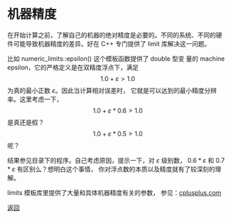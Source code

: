 # 机器精度

在开始计算之前，了解自己的机器的绝对精度是必要的。不同的系统、不同的硬
件可能导致机器精度的差异。好在 C++ 专门提供了 limit 库解决这一问题。

比如 numeric_limits<double>::epsilon() 这个模板函数提供了 double 型变
量的 machine epsilon，它的严格定义是在双精度浮点下，满足
$$ 1.0 + \varepsilon > 1.0 $$
为真的最小正数 $\varepsilon$。因此当计算相对误差时，
它就是可以达到的最小精度分辨率。这里考虑一下，
$$ 1.0 + \varepsilon * 0.6 > 1.0 $$
是真还是假？
$$ 1.0 + \varepsilon * 0.5 > 1.0 $$
呢？

结果参见目录下的程序。自己考虑原因，提示一下，对 $\varepsilon$ 级别数，
$0.6 * \varepsilon$ 和 $0.7 * \varepsilon$ 有区别么？想明白这个事情，
你对浮点数的本质以及精度就有了较深刻的理解。

limits 模板库里提供了大量和具体机器精度有关的参数，
参见：[cplusplus.com](http://www.cplusplus.com/reference/limits/numeric_limits/)

[返回](../README.md)